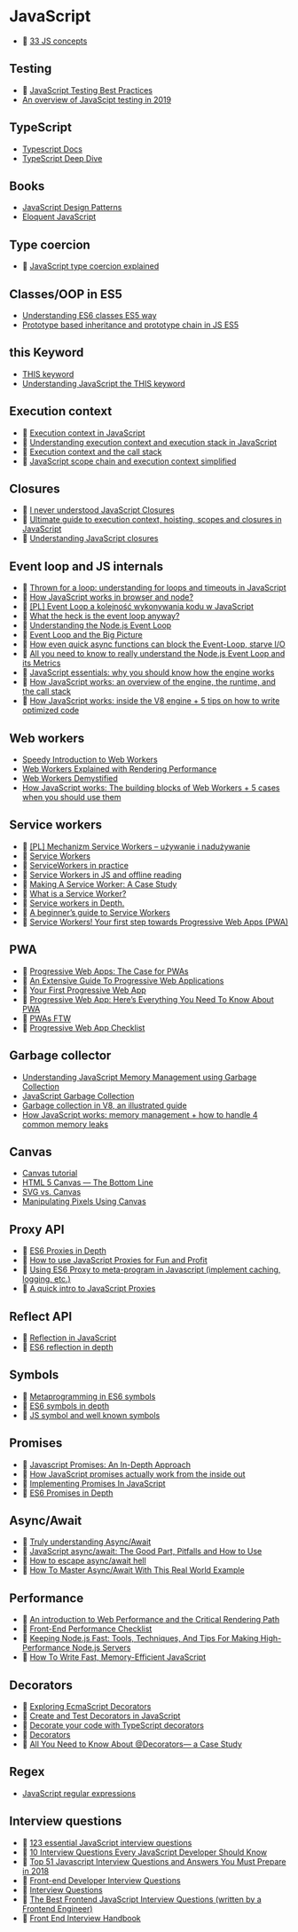 # JavaScript

- :large_orange_diamond: [33 JS concepts](https://github.com/leonardomso/33-js-concepts)

## Testing
- :large_orange_diamond: [JavaScript Testing Best Practices](https://github.com/goldbergyoni/javascript-testing-best-practices)
- [An overview of JavaScipt testing in 2019](https://medium.com/welldone-software/an-overview-of-javascript-testing-in-2019-264e19514d0a)

## TypeScript
- [Typescript Docs](https://www.typescriptlang.org/docs/home.html)
- [TypeScript Deep Dive](https://basarat.gitbooks.io/typescript/)

## Books
- [JavaScript Design Patterns](https://addyosmani.com/resources/essentialjsdesignpatterns/book/)
- [Eloquent JavaScript](https://eloquentjavascript.net)

## Type coercion
- :large_orange_diamond: [JavaScript type coercion explained](https://medium.freecodecamp.org/js-type-coercion-explained-27ba3d9a2839)

## Classes/OOP in ES5
- [Understanding ES6 classes ES5 way](https://www.competa.com/blog/understanding-es6-classes-es5-way/)
- [Prototype based inheritance and prototype chain in JS ES5](https://itnext.io/prototype-based-inheritance-and-prototype-chain-in-javascript-es5-29c14f3972fa)

## this Keyword
- [THIS keyword](https://alligator.io/js/this-keyword/)
- [Understanding JavaScript the THIS keyword](https://hackernoon.com/understanding-javascript-the-this-keyword-4de325d77f68)

## Execution context
- :large_orange_diamond: [Execution context in JavaScript](https://hackernoon.com/execution-context-in-javascript-319dd72e8e2c)
- :large_orange_diamond: [Understanding execution context and execution stack in JavaScript](https://blog.bitsrc.io/understanding-execution-context-and-execution-stack-in-javascript-1c9ea8642dd0)
- :large_orange_diamond: [Execution context and the call stack](https://medium.com/@js_tut/execution-context-the-call-stack-d1fbe34f6fe9)
- :large_orange_diamond: [JavaScript scope chain and execution context simplified](https://medium.com/koderlabs/javascript-scope-chain-and-execution-context-simplified-ffb54fc6ad02)

## Closures
- :large_orange_diamond: [I never understood JavaScript Closures](https://medium.com/dailyjs/i-never-understood-javascript-closures-9663703368e8)
- :large_orange_diamond: [Ultimate guide to execution context, hoisting, scopes and closures in JavaScript](https://tylermcginnis.com/ultimate-guide-to-execution-contexts-hoisting-scopes-and-closures-in-javascript/)
- :large_orange_diamond: [Understanding JavaScript closures](https://hackernoon.com/understanding-javascript-closures-4188edf5ea1b)

## Event loop and JS internals
- :large_orange_diamond: [Thrown for a loop: understanding for loops and timeouts in JavaScript](https://medium.freecodecamp.org/thrown-for-a-loop-understanding-for-loops-and-timeouts-in-javascript-558d8255d8a4)
- :large_orange_diamond: [How JavaScript works in browser and node?](https://itnext.io/how-javascript-works-in-browser-and-node-ab7d0d09ac2f)
- :large_orange_diamond: [[PL] Event Loop a kolejność wykonywania kodu w JavaScript](https://geek.justjoin.it/event-loop-a-kolejnosc-wykonywania-kodu-javascript/)
- :large_orange_diamond: [What the heck is the event loop anyway?](https://www.youtube.com/watch?v=8aGhZQkoFbQ)
- :large_orange_diamond: [Understanding the Node.js Event Loop](https://blog.risingstack.com/node-js-at-scale-understanding-node-js-event-loop/)
- :large_orange_diamond: [Event Loop and the Big Picture](https://jsblog.insiderattack.net/event-loop-and-the-big-picture-nodejs-event-loop-part-1-1cb67a182810)
- :large_orange_diamond: [How even quick async functions can block the Event-Loop, starve I/O](https://snyk.io/blog/nodejs-how-even-quick-async-functions-can-block-the-event-loop-starve-io/)
- :large_orange_diamond: [All you need to know to really understand the Node.js Event Loop and its Metrics](https://www.dynatrace.com/news/blog/all-you-need-to-know-to-really-understand-the-node-js-event-loop-and-its-metrics/)
- :large_orange_diamond: [JavaScript essentials: why you should know how the engine works](https://medium.freecodecamp.org/javascript-essentials-why-you-should-know-how-the-engine-works-c2cc0d321553)
- :large_orange_diamond: [How JavaScript works: an overview of the engine, the runtime, and the call stack](https://blog.sessionstack.com/how-does-javascript-actually-work-part-1-b0bacc073cf)
- :large_orange_diamond: [How JavaScript works: inside the V8 engine + 5 tips on how to write optimized code](https://blog.sessionstack.com/how-javascript-works-inside-the-v8-engine-5-tips-on-how-to-write-optimized-code-ac089e62b12e)

## Web workers
- [Speedy Introduction to Web Workers](https://auth0.com/blog/speedy-introduction-to-web-workers/)
- [Web Workers Explained with Rendering Performance](https://medium.com/launch-school/what-are-web-workers-4a0e1ded7a67)
- [Web Workers Demystified](https://medium.com/clockwork-nl/web-workers-demystified-fb4c84bd566c)
- [How JavaScript works: The building blocks of Web Workers + 5 cases when you should use them](https://blog.sessionstack.com/how-javascript-works-the-building-blocks-of-web-workers-5-cases-when-you-should-use-them-a547c0757f6a)

## Service workers
- :large_orange_diamond: [[PL] Mechanizm Service Workers – używanie i nadużywanie](https://sekurak.pl/mechanizm-service-workers-uzywanie-i-naduzywanie/)
- :large_orange_diamond: [Service Workers](https://serviceworke.rs/)
- :large_orange_diamond: [ServiceWorkers in practice](https://blog.softwaremill.com/serviceworkers-in-practice-b04b4c650b96)
- :large_orange_diamond: [Service Workers in JS and offline reading](https://medium.com/quick-code/service-workers-in-js-and-offline-reading-7bac9d4980ea)
- :large_orange_diamond: [Making A Service Worker: A Case Study](https://www.smashingmagazine.com/2016/02/making-a-service-worker/)
- :large_orange_diamond: [What is a Service Worker?](https://medium.com/commencis/what-is-service-worker-4f8dc478f0b9)
- :large_orange_diamond: [Service workers in Depth.](https://medium.com/@onejohi/service-workers-in-depth-f5c9993ab8e7)
- :large_orange_diamond: [A beginner’s guide to Service Workers](https://medium.com/samsung-internet-dev/a-beginners-guide-to-service-workers-f76abf1960f6)
- :large_orange_diamond: [Service Workers! Your first step towards Progressive Web Apps (PWA)](https://itnext.io/service-workers-your-first-step-towards-progressive-web-apps-pwa-e4e11d1a2e85)

## PWA
- :large_orange_diamond: [Progressive Web Apps: The Case for PWAs](https://alistapart.com/article/progressive-web-apps-excerpt)
- :large_orange_diamond: [An Extensive Guide To Progressive Web Applications](https://www.smashingmagazine.com/2018/11/guide-pwa-progressive-web-applications/)
- :large_orange_diamond: [Your First Progressive Web App](https://developers.google.com/web/fundamentals/codelabs/your-first-pwapp/)
- :large_orange_diamond: [Progressive Web App: Here’s Everything You Need To Know About PWA](https://medium.com/quick-code/progressive-web-app-heres-everything-you-need-to-know-about-pwa-cf2fefcbf24e)
- :large_orange_diamond: [PWAs FTW](https://hackernoon.com/pwas-ftw-pt-1-37729432d529)
- :large_orange_diamond: [Progressive Web App Checklist](https://developers.google.com/web/progressive-web-apps/checklist)

## Garbage collector
- [Understanding JavaScript Memory Management using Garbage Collection](https://medium.com/front-end-weekly/understanding-javascript-memory-management-using-garbage-collection-35ed4954a67f)
- [JavaScript Garbage Collection](https://medium.com/front-end-weekly/javascript-garbage-collection-ae430e1c6c9f)
- [Garbage collection in V8, an illustrated guide](https://medium.com/@_lrlna/garbage-collection-in-v8-an-illustrated-guide-d24a952ee3b8)
- [How JavaScript works: memory management + how to handle 4 common memory leaks](https://blog.sessionstack.com/how-javascript-works-memory-management-how-to-handle-4-common-memory-leaks-3f28b94cfbec)

## Canvas
- [Canvas tutorial](https://developer.mozilla.org/en-US/docs/Web/API/Canvas_API/Tutorial)
- [HTML 5 Canvas — The Bottom Line](https://medium.com/@johnteckert/html-5-canvas-the-bottom-line-b48b509cf693)
- [SVG vs. Canvas](https://medium.com/@benisinca/svg-vs-canvas-92938aff799a)
- [Manipulating Pixels Using Canvas](https://css-tricks.com/manipulating-pixels-using-canvas/)

## Proxy API
- :large_orange_diamond: [ES6 Proxies in Depth](https://ponyfoo.com/articles/es6-proxies-in-depth)
- :large_orange_diamond: [How to use JavaScript Proxies for Fun and Profit](https://medium.com/dailyjs/how-to-use-javascript-proxies-for-fun-and-profit-365579d4a9f8)
- :large_orange_diamond: [Using ES6 Proxy to meta-program in Javascript (implement caching, logging, etc.)](https://medium.com/@niwaa/using-es6-proxy-to-meta-program-in-javascript-implement-caching-logging-etc-577e253b3e05)
- :large_orange_diamond: [A quick intro to JavaScript Proxies](https://medium.freecodecamp.org/a-quick-intro-to-javascript-proxies-55695ddc4f98)

## Reflect API
- :large_orange_diamond: [Reflection in JavaScript](https://medium.com/devcrib/reflection-in-javascript-696248be31fd)
- :large_orange_diamond: [ES6 reflection in depth](https://ponyfoo.com/articles/es6-reflection-in-depth)

## Symbols
- :large_orange_diamond: [Metaprogramming in ES6 symbols](https://www.keithcirkel.co.uk/metaprogramming-in-es6-symbols/)
- :large_orange_diamond: [ES6 symbols in depth](https://ponyfoo.com/articles/es6-symbols-in-depth)
- :large_orange_diamond: [JS symbol and well known symbols](https://medium.com/@obaranovskyi/js-symbol-and-well-known-symbols-c3c9cc395b6d)

## Promises
- :large_orange_diamond: [Javascript Promises: An In-Depth Approach](https://codeburst.io/playing-with-javascript-promises-a-comprehensive-approach-25ab752c78c3)
- :large_orange_diamond: [How JavaScript promises actually work from the inside out](https://medium.freecodecamp.org/how-javascript-promises-actually-work-from-the-inside-out-76698bb7210b)
- :large_orange_diamond: [Implementing Promises In JavaScript](https://medium.freecodecamp.org/how-to-implement-promises-in-javascript-1ce2680a7f51)
- :large_orange_diamond: [ES6 Promises in Depth](https://ponyfoo.com/articles/es6-promises-in-depth)

## Async/Await
- :large_orange_diamond: [Truly understanding Async/Await](https://medium.com/@rafaelvidaurre/truly-understanding-async-await-491dd580500e)
- :large_orange_diamond: [JavaScript async/await: The Good Part, Pitfalls and How to Use](https://hackernoon.com/javascript-async-await-the-good-part-pitfalls-and-how-to-use-9b759ca21cda)
- :large_orange_diamond: [How to escape async/await hell](https://medium.freecodecamp.org/avoiding-the-async-await-hell-c77a0fb71c4c)
- :large_orange_diamond: [How To Master Async/Await With This Real World Example](https://medium.freecodecamp.org/how-to-master-async-await-with-this-real-world-example-19107e7558ad)

## Performance
- :large_orange_diamond: [An introduction to Web Performance and the Critical Rendering Path](https://medium.freecodecamp.org/an-introduction-to-web-performance-and-the-critical-rendering-path-ce1fb5029494)
- :large_orange_diamond: [Front-End Performance Checklist](https://github.com/thedaviddias/Front-End-Performance-Checklist)
- :large_orange_diamond: [Keeping Node.js Fast: Tools, Techniques, And Tips For Making High-Performance Node.js Servers](https://www.smashingmagazine.com/2018/06/nodejs-tools-techniques-performance-servers/)
- :large_orange_diamond: [How To Write Fast, Memory-Efficient JavaScript](https://www.smashingmagazine.com/2012/11/writing-fast-memory-efficient-javascript/)

## Decorators
- :large_orange_diamond: [Exploring EcmaScript Decorators](https://medium.com/google-developers/exploring-es7-decorators-76ecb65fb841)
- :large_orange_diamond: [Create and Test Decorators in JavaScript](https://netbasal.com/create-and-test-decorators-in-javascript-85e8d5cf879c)
- :large_orange_diamond: [Decorate your code with TypeScript decorators](https://codeburst.io/decorate-your-code-with-typescript-decorators-5be4a4ffecb4)
- :large_orange_diamond: [Decorators](https://www.typescriptlang.org/docs/handbook/decorators.html)
- :large_orange_diamond: [All You Need to Know About @Decorators— a Case Study](https://hackernoon.com/all-you-need-to-know-about-decorators-a-case-study-4a7e776b22a6)

## Regex
- [JavaScript regular expressions](https://flaviocopes.com/javascript-regular-expressions/)

## Interview questions
- :large_orange_diamond: [123 essential JavaScript interview questions](https://github.com/ganqqwerty/123-Essential-JavaScript-Interview-Questions)
- :large_orange_diamond: [10 Interview Questions Every JavaScript Developer Should Know](https://medium.com/javascript-scene/10-interview-questions-every-javascript-developer-should-know-6fa6bdf5ad95)
- :large_orange_diamond: [Top 51 Javascript Interview Questions and Answers You Must Prepare in 2018](https://www.greycampus.com/blog/programming/top-javascript-interview-questions-and-answers)
- :large_orange_diamond: [Front-end Developer Interview Questions](https://h5bp.org/Front-end-Developer-Interview-Questions/)
- :large_orange_diamond: [Interview Questions](http://thatjsdude.com/interview/index.html)
- :large_orange_diamond: [The Best Frontend JavaScript Interview Questions (written by a Frontend Engineer)](https://performancejs.com/post/hde6d32/The-Best-Frontend-JavaScript-Interview-Questions-(Written-by-a-Frontend-Engineer))
- :large_orange_diamond: [Front End Interview Handbook](https://github.com/yangshun/front-end-interview-handbook)